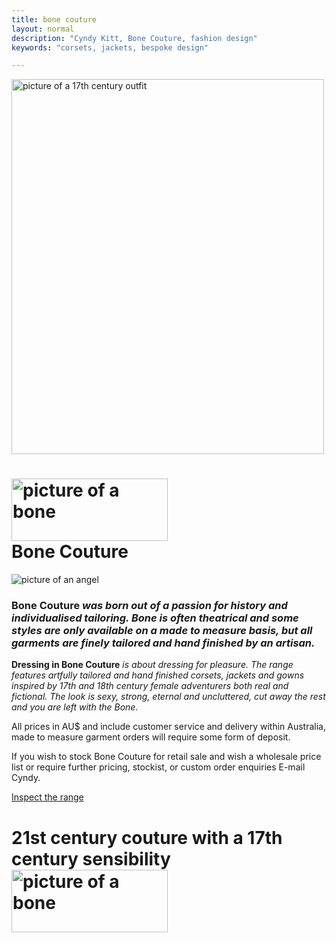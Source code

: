 ```yaml
---
title: bone couture
layout: normal
description: "Cyndy Kitt, Bone Couture, fashion design"
keywords: "corsets, jackets, bespoke design"

---
```


<div class="container mb-4">
<div class="row">
<div class="col text-center">
  <p><img class="img-fluid" alt="picture of a 17th century outfit" src="{{ "pic/bonead.gif" }}" width="500" height="600"></p>
</div><!--  col -->
</div><!-- end row -->
<div class="row">
<div class="col">
<h1><b><img class="img-fluid" alt="picture of a bone" src="{{ "pic/bone250.gif" }}" width="250" height="100"><br> Bone Couture</b></h1>
</div><!-- end col -->
</div><!-- end row -->
<div class="row">
<div class="col-2">
<img class="img-fluid" alt="picture of an angel" src="{{ "pic/angel.gif" }}" >
</div><!-- end col -->
<div class="col-10">
  <h3><b>Bone Couture</b><i> was born out of a passion for history and individualised tailoring. Bone is often theatrical and some styles are only available on a made to measure basis, but all garments are finely tailored and hand finished by an artisan. </i> </h3>
  <p><b>Dressing in Bone Couture</b><i> is about dressing for pleasure. The range features artfully tailored and hand finished corsets, jackets and gowns inspired by 17th and 18th century female adventurers both real and fictional. The look is sexy, strong, eternal and uncluttered, cut away the rest and you are left with the Bone.</i></p>
  <p>All prices in AU$ and include customer service and delivery within Australia, made to measure garment orders will require some form of deposit. </p>
  <p>If you wish to stock Bone Couture for retail sale and wish a wholesale price list or require further pricing, stockist, or custom order enquiries E-mail Cyndy.</p>
  <p class="text-right h4"><a href="{{ "range" }}" >Inspect the range</a></p>
</div><!--  col -->
</div><!-- end row -->
  <h1>21st century couture with a 17th century sensibility<br>
    <img class="img-fluid" alt="picture of a bone" src="{{ "pic/bone250.gif" }}" width="250" height="100"> </h1>
</div><!-- end container -->
